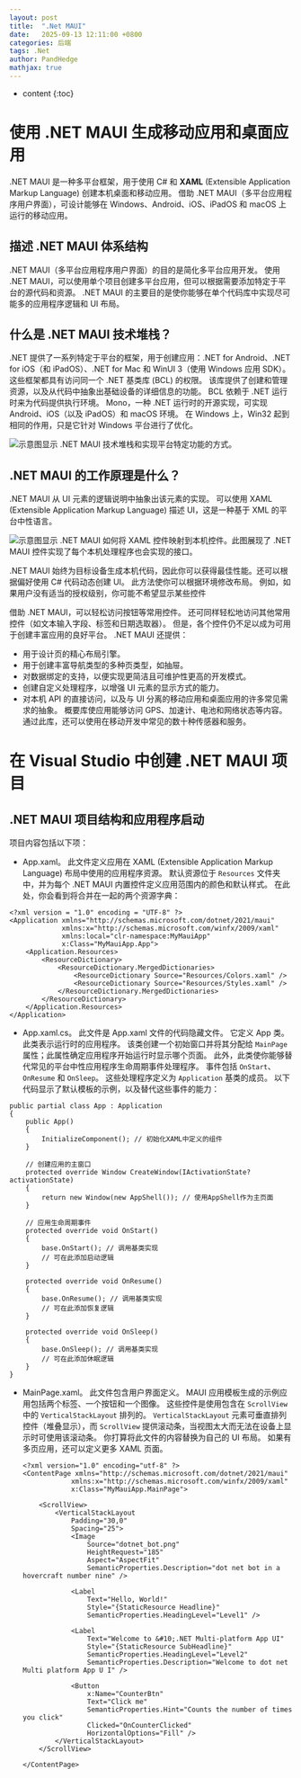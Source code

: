 ```yaml
---
layout: post
title:  ".Net MAUI"
date:   2025-09-13 12:11:00 +0800
categories: 后端
tags: .Net 
author: PandHedge
mathjax: true
---
```


* content
{:toc}


# 使用 .NET MAUI 生成移动应用和桌面应用

.NET MAUI 是一种多平台框架，用于使用 C# 和 **XAML** (Extensible Application Markup Language) 创建本机桌面和移动应用。 借助 .NET MAUI（多平台应用程序用户界面），可设计能够在 Windows、Android、iOS、iPadOS 和 macOS 上运行的移动应用。

## 描述 .NET MAUI 体系结构

.NET MAUI（多平台应用程序用户界面）的目的是简化多平台应用开发。 使用 .NET MAUI，可以使用单个项目创建多平台应用，但可以根据需要添加特定于平台的源代码和资源。 .NET MAUI 的主要目的是使你能够在单个代码库中实现尽可能多的应用程序逻辑和 UI 布局。

## 什么是 .NET MAUI 技术堆栈？

.NET 提供了一系列特定于平台的框架，用于创建应用：.NET for Android、.NET for iOS（和 iPadOS）、.NET for Mac 和 WinUI 3（使用 Windows 应用 SDK）。 这些框架都具有访问同一个 .NET 基类库 (BCL) 的权限。 该库提供了创建和管理资源，以及从代码中抽象出基础设备的详细信息的功能。 BCL 依赖于 .NET 运行时来为代码提供执行环境。 Mono，一种 .NET 运行时的开源实现，可实现 Android、iOS（以及 iPadOS）和 macOS 环境。 在 Windows 上，Win32 起到相同的作用，只是它针对 Windows 平台进行了优化。

![示意图显示 .NET MAUI 技术堆栈和实现平台特定功能的方式。](https://learn.microsoft.com/zh-cn/training/dot-net-maui/build-mobile-and-desktop-apps/media/2-architecture.png)

## .NET MAUI 的工作原理是什么？

.NET MAUI 从 UI 元素的逻辑说明中抽象出该元素的实现。 可以使用 XAML (Extensible Application Markup Language) 描述 UI，这是一种基于 XML 的平台中性语言。

![示意图显示 .NET MAUI 如何将 XAML 控件映射到本机控件。此图展现了 .NET MAUI 控件实现了每个本机处理程序也会实现的接口。](https://learn.microsoft.com/zh-cn/training/dot-net-maui/build-mobile-and-desktop-apps/media/2-button-handler.png)

.NET MAUI 始终为目标设备生成本机代码，因此你可以获得最佳性能。还可以根据偏好使用 C# 代码动态创建 UI。 此方法使你可以根据环境修改布局。 例如，如果用户没有适当的授权级别，你可能不希望显示某些控件

借助 .NET MAUI，可以轻松访问按钮等常用控件。 还可同样轻松地访问其他常用控件（如文本输入字段、标签和日期选取器）。 但是，各个控件仍不足以成为可用于创建丰富应用的良好平台。 .NET MAUI 还提供：

- 用于设计页的精心布局引擎。
- 用于创建丰富导航类型的多种页类型，如抽屉。
- 对数据绑定的支持，以便实现更简洁且可维护性更高的开发模式。
- 创建自定义处理程序，以增强 UI 元素的显示方式的能力。
- 对本机 API 的直接访问，以及与 UI 分离的移动应用和桌面应用的许多常见需求的抽象。 概要库使应用能够访问 GPS、加速计、电池和网络状态等内容。 通过此库，还可以使用在移动开发中常见的数十种传感器和服务。

# 在 Visual Studio 中创建 .NET MAUI 项目

## .NET MAUI 项目结构和应用程序启动

项目内容包括以下项：

- App.xaml。 此文件定义应用在 XAML (Extensible Application Markup Language) 布局中使用的应用程序资源。 默认资源位于 `Resources` 文件夹中，并为每个 .NET MAUI 内置控件定义应用范围内的颜色和默认样式。 在此处，你会看到将合并在一起的两个资源字典：

```xaml
<?xml version = "1.0" encoding = "UTF-8" ?>
<Application xmlns="http://schemas.microsoft.com/dotnet/2021/maui"
             xmlns:x="http://schemas.microsoft.com/winfx/2009/xaml"
             xmlns:local="clr-namespace:MyMauiApp"
             x:Class="MyMauiApp.App">
    <Application.Resources>
        <ResourceDictionary>
            <ResourceDictionary.MergedDictionaries>
                <ResourceDictionary Source="Resources/Colors.xaml" />
                <ResourceDictionary Source="Resources/Styles.xaml" />
            </ResourceDictionary.MergedDictionaries>
        </ResourceDictionary>
    </Application.Resources>
</Application>
```

- App.xaml.cs。 此文件是 App.xaml 文件的代码隐藏文件。 它定义 App 类。 此类表示运行时的应用程序。 该类创建一个初始窗口并将其分配给 `MainPage` 属性；此属性确定应用程序开始运行时显示哪个页面。 此外，此类使你能够替代常见的平台中性应用程序生命周期事件处理程序。 事件包括 `OnStart`、`OnResume` 和 `OnSleep`。 这些处理程序定义为 `Application` 基类的成员。 以下代码显示了默认模板的示例，以及替代这些事件的能力：

```xaml
public partial class App : Application
{
    public App()
    {
        InitializeComponent(); // 初始化XAML中定义的组件
    }

    // 创建应用的主窗口
    protected override Window CreateWindow(IActivationState? activationState)
    {
        return new Window(new AppShell()); // 使用AppShell作为主页面
    }

    // 应用生命周期事件
    protected override void OnStart()
    {
        base.OnStart(); // 调用基类实现
        // 可在此添加启动逻辑
    }

    protected override void OnResume()
    {
        base.OnResume(); // 调用基类实现
        // 可在此添加恢复逻辑
    }

    protected override void OnSleep()
    {
        base.OnSleep(); // 调用基类实现
        // 可在此添加休眠逻辑
    }
}
```

- MainPage.xaml。 此文件包含用户界面定义。 MAUI 应用模板生成的示例应用包括两个标签、一个按钮和一个图像。 这些控件是使用包含在 `ScrollView` 中的 `VerticalStackLayout` 排列的。 `VerticalStackLayout` 元素可垂直排列控件（堆叠显示），而 `ScrollView` 提供滚动条，当视图太大而无法在设备上显示时可使用该滚动条。 你打算将此文件的内容替换为自己的 UI 布局。 如果有多页应用，还可以定义更多 XAML 页面。

  ```xaml
  <?xml version="1.0" encoding="utf-8" ?>
  <ContentPage xmlns="http://schemas.microsoft.com/dotnet/2021/maui"
              xmlns:x="http://schemas.microsoft.com/winfx/2009/xaml"
              x:Class="MyMauiApp.MainPage">
  
      <ScrollView>
          <VerticalStackLayout
              Padding="30,0"
              Spacing="25">
              <Image
                  Source="dotnet_bot.png"
                  HeightRequest="185"
                  Aspect="AspectFit"
                  SemanticProperties.Description="dot net bot in a hovercraft number nine" />
  
              <Label
                  Text="Hello, World!"
                  Style="{StaticResource Headline}"
                  SemanticProperties.HeadingLevel="Level1" />
  
              <Label
                  Text="Welcome to &#10;.NET Multi-platform App UI"
                  Style="{StaticResource SubHeadline}"
                  SemanticProperties.HeadingLevel="Level2"
                  SemanticProperties.Description="Welcome to dot net Multi platform App U I" />
  
              <Button
                  x:Name="CounterBtn"
                  Text="Click me" 
                  SemanticProperties.Hint="Counts the number of times you click"
                  Clicked="OnCounterClicked"
                  HorizontalOptions="Fill" />
          </VerticalStackLayout>
      </ScrollView>
  
  </ContentPage>
  ```

  
